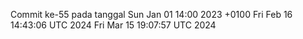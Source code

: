Commit ke-55 pada tanggal Sun Jan 01 14:00 2023 +0100
Fri Feb 16 14:43:06 UTC 2024
Fri Mar 15 19:07:57 UTC 2024
